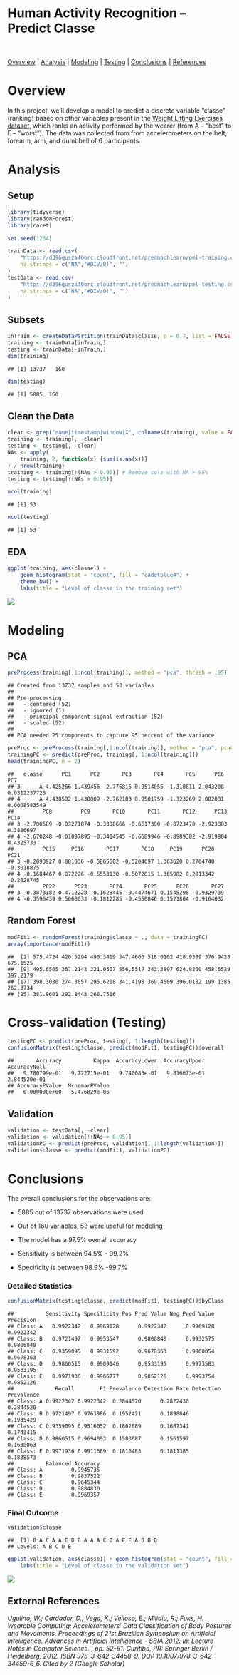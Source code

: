 Human Activity Recognition – Predict Classe
================
<br>

[Overview](#overview) | [Analysis](#analysis) | [Modeling](#modeling) | [Testing](#testing) | [Conclusions](#summary) | [References](#refs)

# <a name="overview" />Overview

In this project, we’ll develop a model to predict a discrete variable
“classe” (ranking) based on other variables present in the [Weight
Lifting Exercises dataset](http://groupware.les.inf.puc-rio.br/har),
which ranks an activity performed by the wearer (from A – “best” to E –
“worst”). The data was collected from from accelerometers on the belt,
forearm, arm, and dumbbell of 6 participants.

# <a name="analysis" />Analysis

## Setup

``` r
library(tidyverse)
library(randomForest)
library(caret)

set.seed(1234)

trainData <- read.csv(
    "https://d396qusza40orc.cloudfront.net/predmachlearn/pml-training.csv", 
    na.strings = c("NA","#DIV/0!", "")
)
testData <- read.csv(
    "https://d396qusza40orc.cloudfront.net/predmachlearn/pml-testing.csv", 
    na.strings = c("NA","#DIV/0!", "")
)
```

## Subsets

``` r
inTrain <- createDataPartition(trainData$classe, p = 0.7, list = FALSE)
training <- trainData[inTrain,]
testing <- trainData[-inTrain,]
dim(training)
```

    ## [1] 13737   160

``` r
dim(testing)
```

    ## [1] 5885  160

## Clean the Data

``` r
clear <- grep("name|timestamp|window|X", colnames(training), value = FALSE)
training <- training[, -clear]
testing <- testing[, -clear]
NAs <- apply(
    training, 2, function(x) {sum(is.na(x))}
) / nrow(training)
training <- training[!(NAs > 0.95)] # Remove cols with NA > 95%
testing <- testing[!(NAs > 0.95)]

ncol(training)
```

    ## [1] 53

``` r
ncol(testing)
```

    ## [1] 53

## EDA

``` r
ggplot(training, aes(classe)) + 
    geom_histogram(stat = "count", fill = "cadetblue4") + 
    theme_bw() +
    labs(title = "Level of classe in the training set")
```

![](har_predict_files/figure-gfm/unnamed-chunk-4-1.png)<!-- -->

# <a name="modeling" />Modeling

## PCA

``` r
preProcess(training[,1:ncol(training)], method = "pca", thresh = .95)
```

    ## Created from 13737 samples and 53 variables
    ## 
    ## Pre-processing:
    ##   - centered (52)
    ##   - ignored (1)
    ##   - principal component signal extraction (52)
    ##   - scaled (52)
    ## 
    ## PCA needed 25 components to capture 95 percent of the variance

``` r
preProc <- preProcess(training[,1:ncol(training)], method = "pca", pcaComp = 27)
trainingPC <- predict(preProc, training[, 1:ncol(training)])
head(trainingPC, n = 2)
```

    ##   classe      PC1      PC2       PC3       PC4       PC5      PC6          PC7
    ## 3      A 4.425266 1.439456 -2.775815 0.9514055 -1.310811 2.043208 0.0312237725
    ## 4      A 4.438582 1.430809 -2.762103 0.9501759 -1.323269 2.082081 0.0008583549
    ##         PC8         PC9       PC10       PC11       PC12      PC13      PC14
    ## 3 -2.700589 -0.03271874 -0.3308666 -0.6617390 -0.8723470 -2.923883 0.3886697
    ## 4 -2.670248 -0.01097895 -0.3414545 -0.6689946 -0.8989382 -2.919804 0.4325733
    ##         PC15     PC16       PC17       PC18     PC19      PC20       PC21
    ## 3 -0.2093927 0.881036 -0.5865502 -0.5204097 1.363620 0.2704740 -0.3018875
    ## 4 -0.1684467 0.872226 -0.5553130 -0.5072015 1.365982 0.2813342 -0.2528745
    ##         PC22      PC23       PC24       PC25      PC26       PC27
    ## 3 -0.3873182 0.4712228 -0.1628445 -0.4474671 0.1545298 -0.9329739
    ## 4 -0.3596439 0.5060033 -0.1812285 -0.4550846 0.1521804 -0.9164032

## Random Forest

``` r
modFit1 <- randomForest(training$classe ~ ., data = trainingPC)
array(importance(modFit1))
```

    ##  [1] 575.4724 420.5294 490.3419 347.4600 518.0102 418.9309 370.9428 675.1525
    ##  [9] 495.6565 367.2143 321.0507 556.5517 343.3897 624.8260 458.6529 397.2179
    ## [17] 398.3030 274.3657 295.6218 341.4198 369.4509 396.0182 199.1385 262.3734
    ## [25] 381.9601 292.8443 266.7516

# <a name="testing" />Cross-validation (Testing)

``` r
testingPC <- predict(preProc, testing[, 1:length(testing)])
confusionMatrix(testing$classe, predict(modFit1, testingPC))$overall
```

    ##       Accuracy          Kappa  AccuracyLower  AccuracyUpper   AccuracyNull 
    ##   9.780799e-01   9.722715e-01   9.740083e-01   9.816673e-01   2.844520e-01 
    ## AccuracyPValue  McnemarPValue 
    ##   0.000000e+00   5.476829e-06

## Validation

``` r
validation <- testData[, -clear]
validation <- validation[!(NAs > 0.95)]
validationPC <- predict(preProc, validation[, 1:length(validation)])
validation$classe <- predict(modFit1, validationPC)
```

# <a name="summary" />Conclusions

The overall conclusions for the observations are:

- 5885 out of 13737 observations were used 

- Out of 160 variables, 53 were useful for modeling 

- The model has a 97.5% overall accuracy 

- Sensitivity is between 94.5% - 99.2% 

- Specificity is between 98.9% -99.7%

### Detailed Statistics

``` r
confusionMatrix(testing$classe, predict(modFit1, testingPC))$byClass
```

    ##          Sensitivity Specificity Pos Pred Value Neg Pred Value Precision
    ## Class: A   0.9922342   0.9969128      0.9922342      0.9969128 0.9922342
    ## Class: B   0.9721497   0.9953547      0.9806848      0.9932575 0.9806848
    ## Class: C   0.9359095   0.9931592      0.9678363      0.9860054 0.9678363
    ## Class: D   0.9860515   0.9909146      0.9533195      0.9973583 0.9533195
    ## Class: E   0.9971936   0.9966777      0.9852126      0.9993754 0.9852126
    ##             Recall        F1 Prevalence Detection Rate Detection Prevalence
    ## Class: A 0.9922342 0.9922342  0.2844520      0.2822430            0.2844520
    ## Class: B 0.9721497 0.9763986  0.1952421      0.1898046            0.1935429
    ## Class: C 0.9359095 0.9516052  0.1802889      0.1687341            0.1743415
    ## Class: D 0.9860515 0.9694093  0.1583687      0.1561597            0.1638063
    ## Class: E 0.9971936 0.9911669  0.1816483      0.1811385            0.1838573
    ##          Balanced Accuracy
    ## Class: A         0.9945735
    ## Class: B         0.9837522
    ## Class: C         0.9645344
    ## Class: D         0.9884830
    ## Class: E         0.9969357

### Final Outcome

``` r
validation$classe
```

    ##  [1] B A C A A E D B A A A C B A E E A B B B
    ## Levels: A B C D E

``` r
ggplot(validation, aes(classe)) + geom_histogram(stat = "count", fill = "steelblue2") + theme_bw() +
    labs(title = "Level of classe in the validation set")
```

![](har_predict_files/figure-gfm/unnamed-chunk-12-1.png)<!-- -->

## <a name="refs" />External References

<i>Ugulino, W.; Cardador, D.; Vega, K.; Velloso, E.; Milidiu, R.; Fuks,
H. Wearable Computing: Accelerometers’ Data Classification of Body
Postures and Movements. Proceedings of 21st Brazilian Symposium on
Artificial Intelligence. Advances in Artificial Intelligence - SBIA
2012. In: Lecture Notes in Computer Science. , pp. 52-61. Curitiba, PR:
Springer Berlin / Heidelberg, 2012. ISBN 978-3-642-34458-9. DOI:
10.1007/978-3-642-34459-6\_6. Cited by 2 (Google Scholar)</i>
